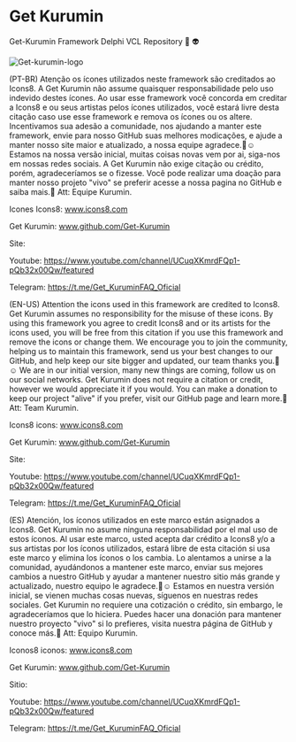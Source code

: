 # Get Kurumin
Get-Kurumin Framework Delphi VCL Repository 👾 👽

![Get-kurumin-logo](https://user-images.githubusercontent.com/103190393/184662450-3ac907bb-17b2-43dc-812a-950b2aae2d6b.jpg)

(PT-BR)
Atenção os ícones utilizados neste framework são creditados ao Icons8. 
A Get Kurumin não assume quaisquer responsabilidade pelo uso indevido destes ícones. Ao usar esse framework você concorda em creditar a Icons8 e ou seus artistas pelos ícones utilizados, você estará livre desta citação caso use esse framework e remova os ícones ou os altere.
Incentivamos sua adesão a comunidade, nos ajudando a manter este framework, envie para nosso GitHub suas melhores modicações, e ajude a manter nosso site maior e atualizado, a nossa equipe agradece.💪☺️
Estamos na nossa versão inicial, muitas coisas novas vem por ai, siga-nos em nossas redes sociais.
A Get Kurumin não exige citação ou crédito, porém, agradeceríamos se o fizesse. Você pode realizar uma doação para manter nosso projeto "vivo" se preferir acesse a nossa pagina no GitHub e saiba mais.👏 
Att: Equipe Kurumin. 

Icones Icons8: www.icons8.com 

Get Kurumin: www.github.com/Get-Kurumin 

Site:

Youtube: https://www.youtube.com/channel/UCuqXKmrdFQp1-pQb32x00Qw/featured

Telegram: https://t.me/Get_KuruminFAQ_Oficial


(EN-US)
Attention the icons used in this framework are credited to Icons8.
Get Kurumin assumes no responsibility for the misuse of these icons. By using this framework you agree to credit Icons8 and or its artists for the icons used, you will be free from this citation if you use this framework and remove the icons or change them. 
We encourage you to join the community, helping us to maintain this framework, send us your best changes to our GitHub, and help keep our site bigger and updated, our team thanks you.💪☺️
We are in our initial version, many new things are coming, follow us on our social networks.
Get Kurumin does not require a citation or credit, however we would appreciate it if you would. You can make a donation to keep our project "alive" if you prefer, visit our GitHub page and learn more.👏
Att: Team Kurumin.

Icons8 icons: www.icons8.com

Get Kurumin: www.github.com/Get-Kurumin

Site:

Youtube: https://www.youtube.com/channel/UCuqXKmrdFQp1-pQb32x00Qw/featured

Telegram: https://t.me/Get_KuruminFAQ_Oficial


(ES)
Atención, los íconos utilizados en este marco están asignados a Icons8.
Get Kurumin no asume ninguna responsabilidad por el mal uso de estos íconos. Al usar este marco, usted acepta dar crédito a Icons8 y/o a sus artistas por los íconos utilizados, estará libre de esta citación si usa este marco y elimina los íconos o los cambia.
Lo alentamos a unirse a la comunidad, ayudándonos a mantener este marco, enviar sus mejores cambios a nuestro GitHub y ayudar a mantener nuestro sitio más grande y actualizado, nuestro equipo le agradece.💪☺️
Estamos en nuestra versión inicial, se vienen muchas cosas nuevas, síguenos en nuestras redes sociales.
Get Kurumin no requiere una cotización o crédito, sin embargo, le agradeceríamos que lo hiciera. Puedes hacer una donación para mantener nuestro proyecto "vivo" si lo prefieres, visita nuestra página de GitHub y conoce más.👏
Att: Equipo Kurumin.

Iconos8 iconos: www.icons8.com

Get Kurumin: www.github.com/Get-Kurumin

Sitio:

Youtube: https://www.youtube.com/channel/UCuqXKmrdFQp1-pQb32x00Qw/featured

Telegram: https://t.me/Get_KuruminFAQ_Oficial

